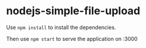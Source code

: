 # nodejs-simple-file-upload
Use `npm install` to install the dependencies.

Then use `npm start` to serve the application on :3000
